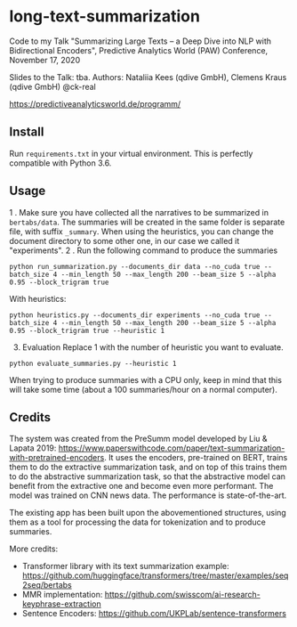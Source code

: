 # long-text-summarization
Code to my Talk "Summarizing Large Texts – a Deep Dive into NLP with Bidirectional Encoders", Predictive Analytics World (PAW) Conference, November 17, 2020

Slides to the Talk: tba.
Authors: Nataliia Kees (qdive GmbH), Clemens Kraus (qdive GmbH) @ck-real

https://predictiveanalyticsworld.de/programm/


## Install
Run `requirements.txt` in your virtual environment. This is perfectly compatible with Python 3.6.

## Usage
1 . Make sure you have collected all the narratives to be summarized in `bertabs/data`. The summaries will be created in the same folder is separate file, with suffix `_summary`.
When using the heuristics, you can change the document directory to some other one, in our case we called it "experiments".
2 . Run the following command to produce the summaries
```
python run_summarization.py --documents_dir data --no_cuda true --batch_size 4 --min_length 50 --max_length 200 --beam_size 5 --alpha 0.95 --block_trigram true
```
With heuristics:
```
python heuristics.py --documents_dir experiments --no_cuda true --batch_size 4 --min_length 50 --max_length 200 --beam_size 5 --alpha 0.95 --block_trigram true --heuristic 1
```

3. Evaluation
Replace 1 with the number of heuristic you want to evaluate.
```
python evaluate_summaries.py --heuristic 1
```

When trying to produce summaries with a CPU only, keep in mind that this will take some time (about a 100 summaries/hour on a normal computer).

## Credits
The system was created from the PreSumm model developed by Liu & Lapata 2019: https://www.paperswithcode.com/paper/text-summarization-with-pretrained-encoders.
It uses the encoders, pre-trained on BERT, trains them to do the extractive summarization task, and on top of this trains them to do the abstractive summarization task, so that the abstractive model can benefit from the extractive one and become even more performant.
The model was trained on CNN news data. 
The performance is state-of-the-art. 

The existing app has been built upon the abovementioned structures, using them as a tool for processing the data for tokenization and to produce summaries.

More credits:
- Transformer library with its text summarization example: https://github.com/huggingface/transformers/tree/master/examples/seq2seq/bertabs
- MMR implementation: https://github.com/swisscom/ai-research-keyphrase-extraction
- Sentence Encoders: https://github.com/UKPLab/sentence-transformers 